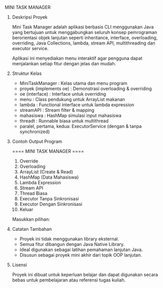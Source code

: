 MINI TASK MANAGER

1. Deskripsi Proyek

   Mini Task Manager adalah aplikasi berbasis CLI menggunakan Java
   yang bertujuan untuk menggabungkan seluruh konsep pemrograman
   berorientasi objek lanjutan seperti inheritance, interface,
   overloading, overriding, Java Collections, lambda, stream API,
   multithreading dan executor service.

   Aplikasi ini menyediakan menu interaktif agar pengguna dapat
   menjalankan setiap fitur dengan jelas dan mudah.


2. Struktur Kelas

   - MiniTaskManager         : Kelas utama dan menu program
   - proyek (implements oe)  : Demonstrasi overloading & overriding
   - oe (interface)          : Interface untuk overriding
   - menu                    : Class pendukung untuk ArrayList makanan
   - lambda                  : Functional interface untuk lambda expression
   - streamAPI               : Stream filter & mapping
   - mahasiswa               : HashMap simulasi input mahasiswa
   - threadt                 : Runnable biasa untuk multithread
   - paralel, pertama, kedua: ExecutorService (dengan & tanpa synchronized)


3. Contoh Output Program
  
   ==== MINI TASK MANAGER ====
   1. Override
   2. Overloading
   3. ArrayList (Create & Read)
   4. HashMap (Data Mahasiswa)
   5. Lambda Expression
   6. Stream API
   7. Thread Biasa
   8. Executor Tanpa Sinkronisasi
   9. Executor Dengan Sinkronisasi
   10. Keluar

   Masukkan pilihan:
4. Catatan Tambahan

   - Proyek ini tidak menggunakan library eksternal.
   - Semua fitur dibangun dengan Java Native Library.
   - Ideal digunakan sebagai latihan pemahaman lanjutan Java.
   - Disusun sebagai proyek mini akhir dari topik OOP lanjutan.

5. Lisensi

   Proyek ini dibuat untuk keperluan belajar dan dapat digunakan secara bebas
   untuk pembelajaran atau referensi tugas kuliah.
